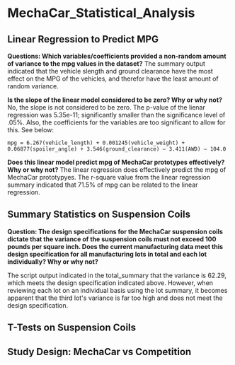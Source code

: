 # MechaCar_Statistical_Analysis
## Linear Regression to Predict MPG
**Questions:
Which variables/coefficients provided a non-random amount of variance to the mpg values in the dataset?**
The summary output indicated that the vehicle slength and ground clearance have the most effect on the MPG of the vehicles, and therefor have the least amount of random variance.


**Is the slope of the linear model considered to be zero? Why or why not?**
No, the slope is not considered to be zero.  The p-value of the lienar regression was 5.35e-11; significantly smaller than the significance level of .05%. Also, the coefficients for the variables are too significant to allow for this.  See below:

    mpg = 6.267(vehicle_length) + 0.001245(vehicle_weight) + 0.06877(spoiler_angle) + 3.546(ground_clearance) – 3.411(AWD) – 104.0

**Does this linear model predict mpg of MechaCar prototypes effectively? Why or why not?**
The linear regression does effectively predict the mpg of MechaCar prototypyes.  The r-square value from the linear regression summary indicated that 71.5% of mpg can be related to the linear regression.

## Summary Statistics on Suspension Coils
**Question: The design specifications for the MechaCar suspension coils dictate that the variance of the suspension coils must not exceed 100 pounds per square inch. Does the current manufacturing data meet this design specification for all manufacturing lots in total and each lot individually? Why or why not?**

The script output indicated in the total_summary that the variance is 62.29, which meets the design specification indicated above.  However, when reviewing each lot on an individual basis using the lot summary, it becomes apparent that the third lot's variance is far too high and does not meet the design specification.

## T-Tests on Suspension Coils






## Study Design: MechaCar vs Competition
